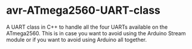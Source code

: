 # avr-ATmega2560-UART-class
A UART class in C++ to handle all the four UARTs available on the ATmega2560.
This is in case you want to avoid using the Arduino Stream module or if you want to avoid using Arduino all together.
